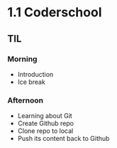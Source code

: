 # 1.1 Coderschool
## TIL
### Morning
- Introduction 
- Ice break
### Afternoon
- Learning about Git
- Create Github repo
- Clone repo to local
- Push its content back to Github